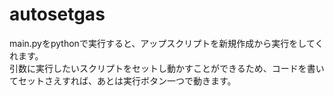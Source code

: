 # autosetgas
main.pyをpythonで実行すると、アップスクリプトを新規作成から実行をしてくれます。  
引数に実行したいスクリプトをセットし動かすことができるため、コードを書いてセットさえすれば、あとは実行ボタン一つで動きます。
